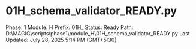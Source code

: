# 01H_schema_validator_READY.py

Phase: 1
Module: H
Prefix: 01H_
Status: Ready
Path: D:\MAGIC\scripts\phase1\module_H\01H_schema_validator_READY.py
Last Updated: July 28, 2025 5:14 PM (GMT+5:30)
